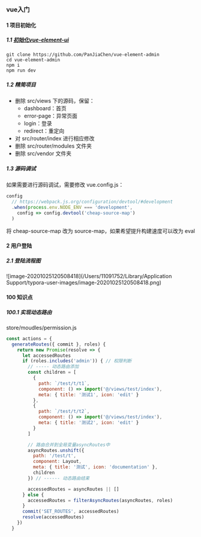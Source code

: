 ### vue入门

#### 1 项目初始化

##### 1.1  [初始化vue-element-ui](http://www.youbaobao.xyz/admin-docs/guide/)

```
git clone https://github.com/PanJiaChen/vue-element-admin
cd vue-element-admin
npm i
npm run dev
```

##### 1.2 精简项目

- 删除 src/views 下的源码，保留：
  - dashboard：首页
  - error-page：异常页面
  - login：登录
  - redirect：重定向
- 对 src/router/index 进行相应修改
- 删除 src/router/modules 文件夹
- 删除 src/vendor 文件夹

##### 1.3 源码调试

如果需要进行源码调试，需要修改 vue.config.js：

```js
config
  // https://webpack.js.org/configuration/devtool/#development
  .when(process.env.NODE_ENV === 'development',
    config => config.devtool('cheap-source-map')
  )
```

将 cheap-source-map 改为 source-map，如果希望提升构建速度可以改为 eval

####  2 用户登陆

##### 2.1 登陆流程图

![image-20201025120508418](/Users/11091752/Library/Application Support/typora-user-images/image-20201025120508418.png) 









#### 100 知识点

##### 100.1 实现动态路由

store/moudles/permission.js

```js
const actions = {
  generateRoutes({ commit }, roles) {
    return new Promise(resolve => {
      let accessedRoutes
      if (roles.includes('admin')) { // 权限判断
        // ----- 动态路由添加
        const children = [
          {
            path: `/test/t/t1`,
            component: () => import('@/views/test/index'),
            meta: { title: '测试1', icon: 'edit' }
          },
          {
            path: `/test/t/t2`,
            component: () => import('@/views/test/index'),
            meta: { title: '测试2', icon: 'edit' }
          }
        ]

        // 路由合并到全局变量asyncRoutes中
        asyncRoutes.unshift({
          path: '/test/t',
          component: Layout,
          meta: { title: '测试', icon: 'documentation' },
          children
        }) // ------ 动态路由结束

        accessedRoutes = asyncRoutes || []  
      } else {
        accessedRoutes = filterAsyncRoutes(asyncRoutes, roles)
      }
      commit('SET_ROUTES', accessedRoutes)
      resolve(accessedRoutes)
    })
  }
```





